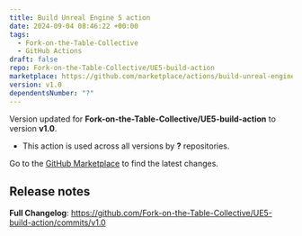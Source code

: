 ```yaml
---
title: Build Unreal Engine 5 action
date: 2024-09-04 08:46:22 +00:00
tags:
  - Fork-on-the-Table-Collective
  - GitHub Actions
draft: false
repo: Fork-on-the-Table-Collective/UE5-build-action
marketplace: https://github.com/marketplace/actions/build-unreal-engine-5-action
version: v1.0
dependentsNumber: "?"
---
```



Version updated for **Fork-on-the-Table-Collective/UE5-build-action** to version **v1.0**.
- This action is used across all versions by **?** repositories.

Go to the [GitHub Marketplace](https://github.com/marketplace/actions/build-unreal-engine-5-action) to find the latest changes.

## Release notes

**Full Changelog**: https://github.com/Fork-on-the-Table-Collective/UE5-build-action/commits/v1.0
